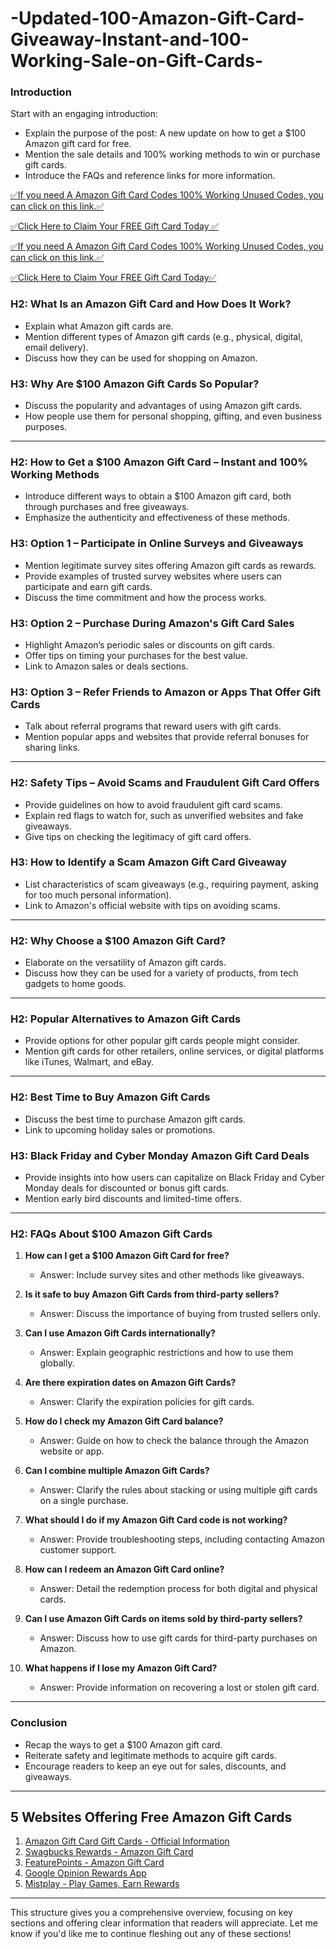 # -Updated-100-Amazon-Gift-Card-Giveaway-Instant-and-100-Working-Sale-on-Gift-Cards-
### Introduction
Start with an engaging introduction:
- Explain the purpose of the post: A new update on how to get a $100 Amazon gift card for free.
- Mention the sale details and 100% working methods to win or purchase gift cards.
- Introduce the FAQs and reference links for more information.

[✅If you need A Amazon Gift Card Codes 100% Working Unused Codes, you can click on this link.✅](https://dmfarid.com/allgiftcard/)

[✅Click Here to Claim Your FREE Gift Card Today ✅](https://dmfarid.com/allgiftcard/)

[✅If you need A Amazon Gift Card Codes 100% Working Unused Codes, you can click on this link.✅](https://dmfarid.com/allgiftcard/)

[✅Click Here to Claim Your FREE Gift Card Today✅](https://dmfarid.com/allgiftcard/)

### **H2: What Is an Amazon Gift Card and How Does It Work?**
- Explain what Amazon gift cards are.
- Mention different types of Amazon gift cards (e.g., physical, digital, email delivery).
- Discuss how they can be used for shopping on Amazon.

### **H3: Why Are $100 Amazon Gift Cards So Popular?**
- Discuss the popularity and advantages of using Amazon gift cards.
- How people use them for personal shopping, gifting, and even business purposes.

---

### **H2: How to Get a $100 Amazon Gift Card – Instant and 100% Working Methods**
- Introduce different ways to obtain a $100 Amazon gift card, both through purchases and free giveaways.
- Emphasize the authenticity and effectiveness of these methods.

### **H3: Option 1 – Participate in Online Surveys and Giveaways**
- Mention legitimate survey sites offering Amazon gift cards as rewards.
- Provide examples of trusted survey websites where users can participate and earn gift cards.
- Discuss the time commitment and how the process works.

### **H3: Option 2 – Purchase During Amazon's Gift Card Sales**
- Highlight Amazon’s periodic sales or discounts on gift cards.
- Offer tips on timing your purchases for the best value.
- Link to Amazon sales or deals sections.

### **H3: Option 3 – Refer Friends to Amazon or Apps That Offer Gift Cards**
- Talk about referral programs that reward users with gift cards.
- Mention popular apps and websites that provide referral bonuses for sharing links.

---

### **H2: Safety Tips – Avoid Scams and Fraudulent Gift Card Offers**
- Provide guidelines on how to avoid fraudulent gift card scams.
- Explain red flags to watch for, such as unverified websites and fake giveaways.
- Give tips on checking the legitimacy of gift card offers.

### **H3: How to Identify a Scam Amazon Gift Card Giveaway**
- List characteristics of scam giveaways (e.g., requiring payment, asking for too much personal information).
- Link to Amazon's official website with tips on avoiding scams.

---

### **H2: Why Choose a $100 Amazon Gift Card?**
- Elaborate on the versatility of Amazon gift cards.
- Discuss how they can be used for a variety of products, from tech gadgets to home goods.

---

### **H2: Popular Alternatives to Amazon Gift Cards**
- Provide options for other popular gift cards people might consider.
- Mention gift cards for other retailers, online services, or digital platforms like iTunes, Walmart, and eBay.

---

### **H2: Best Time to Buy Amazon Gift Cards**
- Discuss the best time to purchase Amazon gift cards.
- Link to upcoming holiday sales or promotions.

### **H3: Black Friday and Cyber Monday Amazon Gift Card Deals**
- Provide insights into how users can capitalize on Black Friday and Cyber Monday deals for discounted or bonus gift cards.
- Mention early bird discounts and limited-time offers.

---

### **H2: FAQs About $100 Amazon Gift Cards**
1. **How can I get a $100 Amazon Gift Card for free?**
   - Answer: Include survey sites and other methods like giveaways.
   
2. **Is it safe to buy Amazon Gift Cards from third-party sellers?**
   - Answer: Discuss the importance of buying from trusted sellers only.

3. **Can I use Amazon Gift Cards internationally?**
   - Answer: Explain geographic restrictions and how to use them globally.

4. **Are there expiration dates on Amazon Gift Cards?**
   - Answer: Clarify the expiration policies for gift cards.

5. **How do I check my Amazon Gift Card balance?**
   - Answer: Guide on how to check the balance through the Amazon website or app.

6. **Can I combine multiple Amazon Gift Cards?**
   - Answer: Clarify the rules about stacking or using multiple gift cards on a single purchase.

7. **What should I do if my Amazon Gift Card code is not working?**
   - Answer: Provide troubleshooting steps, including contacting Amazon customer support.

8. **How can I redeem an Amazon Gift Card online?**
   - Answer: Detail the redemption process for both digital and physical cards.

9. **Can I use Amazon Gift Cards on items sold by third-party sellers?**
   - Answer: Discuss how to use gift cards for third-party purchases on Amazon.

10. **What happens if I lose my Amazon Gift Card?**
    - Answer: Provide information on recovering a lost or stolen gift card.

---

### **Conclusion**
- Recap the ways to get a $100 Amazon gift card.
- Reiterate safety and legitimate methods to acquire gift cards.
- Encourage readers to keep an eye out for sales, discounts, and giveaways.

---

## 5 Websites Offering Free Amazon Gift Cards

1. [Amazon Gift Card Gift Cards - Official Information](https://dmfarid.com/allgiftcard/)
2. [Swagbucks Rewards - Amazon Gift Card](https://dmfarid.com/allgiftcard/)
3. [FeaturePoints - Amazon Gift Card](https://dmfarid.com/amazon-free-gift-card/)
4. [Google Opinion Rewards App](https://dmfarid.com/amazon-free-gift-card/)
5. [Mistplay - Play Games, Earn Rewards](https://dmfarid.com/amazon-free-gift-card/)

---

This structure gives you a comprehensive overview, focusing on key sections and offering clear information that readers will appreciate. Let me know if you'd like me to continue fleshing out any of these sections!
